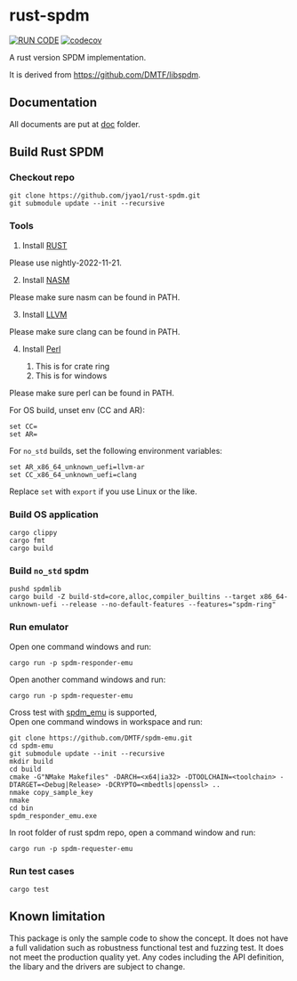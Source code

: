 # rust-spdm

[![RUN CODE](https://github.com/jyao1/rust-spdm/actions/workflows/main.yml/badge.svg)](https://github.com/jyao1/rust-spdm/actions/workflows/main.yml)
[![codecov](https://codecov.io/gh/jyao1/rust-spdm/branch/master/graph/badge.svg)](https://codecov.io/gh/jyao1/rust-spdm)

A rust version SPDM implementation.

It is derived from https://github.com/DMTF/libspdm.

## Documentation
All documents are put at [doc](./doc/) folder.

## Build Rust SPDM

### Checkout repo
```
git clone https://github.com/jyao1/rust-spdm.git
git submodule update --init --recursive
```

### Tools

1. Install [RUST](https://www.rust-lang.org/)

Please use nightly-2022-11-21.

2. Install [NASM](https://www.nasm.us/)

Please make sure nasm can be found in PATH.

3. Install [LLVM](https://llvm.org/)

Please make sure clang can be found in PATH.

4. Install [Perl](https://www.perl.org/)

    1.	This is for crate ring
    2.	This is for windows

Please make sure perl can be found in PATH.


For OS build, unset env (CC and AR):

```
set CC=
set AR=
```
For `no_std` builds, set the following environment variables:
```
set AR_x86_64_unknown_uefi=llvm-ar
set CC_x86_64_unknown_uefi=clang
```

Replace ```set``` with ```export``` if you use Linux or the like.

### Build OS application

```
cargo clippy
cargo fmt
cargo build
```

### Build `no_std` spdm
```
pushd spdmlib
cargo build -Z build-std=core,alloc,compiler_builtins --target x86_64-unknown-uefi --release --no-default-features --features="spdm-ring"
```

### Run emulator

Open one command windows and run:
```
cargo run -p spdm-responder-emu
```

Open another command windows and run:
```
cargo run -p spdm-requester-emu
```

Cross test with [spdm_emu](https://github.com/DMTF/spdm-emu) is supported,  
Open one command windows in workspace and run:

```
git clone https://github.com/DMTF/spdm-emu.git
cd spdm-emu
git submodule update --init --recursive
mkdir build
cd build
cmake -G"NMake Makefiles" -DARCH=<x64|ia32> -DTOOLCHAIN=<toolchain> -DTARGET=<Debug|Release> -DCRYPTO=<mbedtls|openssl> ..
nmake copy_sample_key
nmake
cd bin
spdm_responder_emu.exe
```
In root folder of rust spdm repo, open a command window and run:
```
cargo run -p spdm-requester-emu
```

### Run test cases
```
cargo test
```

## Known limitation
This package is only the sample code to show the concept. It does not have a full validation such as robustness functional test and fuzzing test. It does not meet the production quality yet. Any codes including the API definition, the libary and the drivers are subject to change.
